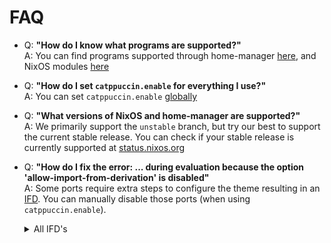 # FAQ

- Q: **"How do I know what programs are supported?"**\
  A: You can find programs supported through home-manager [here](options/home-manager-options.md),
  and NixOS modules [here](options/nixos-options.md)

- Q: **"How do I set `catppuccin.enable` for everything I use?"**\
  A: You can set `catppuccin.enable` [globally](options/nixos-options.md#catppuccinenable)

- Q: **"What versions of NixOS and home-manager are supported?"**\
  A: We primarily support the `unstable` branch, but try our best to support the current stable release.
  You can check if your stable release is currently supported at [status.nixos.org](https://status.nixos.org/)

- Q: **"How do I fix the error: ... during evaluation because the option 'allow-import-from-derivation' is disabled"**\
  A: Some ports require extra steps to configure the theme resulting in an [IFD](https://wiki.nixos.org/wiki/Import_From_Derivation).
  You can manually disable those ports (when using `catppuccin.enable`).
  <details>
  <summary>All IFD's</summary>

  ```nix
  services = {
    mako.catppuccin.enable = false;
  };
  programs = {
    cava.catppuccin.enable = false;
    gh-dash.catppuccin.enable = false;
    imv.catppuccin.enable = false;
    kitty.catppuccin.enable = false; # IFD is inside HM
    swaylock.catppuccin.enable = false;
  };
  ```
  </details>
